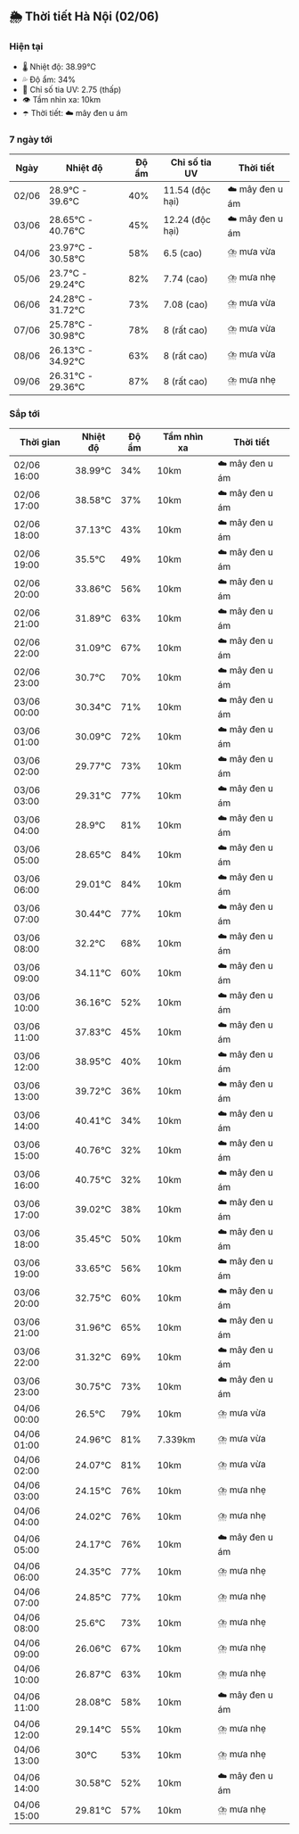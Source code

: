 ## 🌦️ Thời tiết Hà Nội (02/06)

### Hiện tại

- 🌡️ Nhiệt độ: 38.99℃
- 💦 Độ ẩm: 34%
- 🌟 Chỉ số tia UV: 2.75 (thấp)
- 👁️ Tầm nhìn xa: 10km
- ☂️ Thời tiết: ☁️ mây đen u ám

### 7 ngày tới

| Ngày | Nhiệt độ | Độ ẩm | Chỉ số tia UV | Thời tiết |
| --- | --- | --- | --- | --- |
| 02/06 | 28.9℃ - 39.6℃ | 40% | 11.54 (độc hại) | ☁️ mây đen u ám |
| 03/06 | 28.65℃ - 40.76℃ | 45% | 12.24 (độc hại) | ☁️ mây đen u ám |
| 04/06 | 23.97℃ - 30.58℃ | 58% | 6.5 (cao) | ⛈️ mưa vừa |
| 05/06 | 23.7℃ - 29.24℃ | 82% | 7.74 (cao) | ⛈️ mưa nhẹ |
| 06/06 | 24.28℃ - 31.72℃ | 73% | 7.08 (cao) | ⛈️ mưa vừa |
| 07/06 | 25.78℃ - 30.98℃ | 78% | 8 (rất cao) | ⛈️ mưa vừa |
| 08/06 | 26.13℃ - 34.92℃ | 63% | 8 (rất cao) | ⛈️ mưa vừa |
| 09/06 | 26.31℃ - 29.36℃ | 87% | 8 (rất cao) | ⛈️ mưa nhẹ |

### Sắp tới

| Thời gian | Nhiệt độ | Độ ẩm | Tầm nhìn xa | Thời tiết |
| --- | --- | --- | --- | --- |
| 02/06 16:00 | 38.99℃ | 34% | 10km | ☁️ mây đen u ám |
| 02/06 17:00 | 38.58℃ | 37% | 10km | ☁️ mây đen u ám |
| 02/06 18:00 | 37.13℃ | 43% | 10km | ☁️ mây đen u ám |
| 02/06 19:00 | 35.5℃ | 49% | 10km | ☁️ mây đen u ám |
| 02/06 20:00 | 33.86℃ | 56% | 10km | ☁️ mây đen u ám |
| 02/06 21:00 | 31.89℃ | 63% | 10km | ☁️ mây đen u ám |
| 02/06 22:00 | 31.09℃ | 67% | 10km | ☁️ mây đen u ám |
| 02/06 23:00 | 30.7℃ | 70% | 10km | ☁️ mây đen u ám |
| 03/06 00:00 | 30.34℃ | 71% | 10km | ☁️ mây đen u ám |
| 03/06 01:00 | 30.09℃ | 72% | 10km | ☁️ mây đen u ám |
| 03/06 02:00 | 29.77℃ | 73% | 10km | ☁️ mây đen u ám |
| 03/06 03:00 | 29.31℃ | 77% | 10km | ☁️ mây đen u ám |
| 03/06 04:00 | 28.9℃ | 81% | 10km | ☁️ mây đen u ám |
| 03/06 05:00 | 28.65℃ | 84% | 10km | ☁️ mây đen u ám |
| 03/06 06:00 | 29.01℃ | 84% | 10km | ☁️ mây đen u ám |
| 03/06 07:00 | 30.44℃ | 77% | 10km | ☁️ mây đen u ám |
| 03/06 08:00 | 32.2℃ | 68% | 10km | ☁️ mây đen u ám |
| 03/06 09:00 | 34.11℃ | 60% | 10km | ☁️ mây đen u ám |
| 03/06 10:00 | 36.16℃ | 52% | 10km | ☁️ mây đen u ám |
| 03/06 11:00 | 37.83℃ | 45% | 10km | ☁️ mây đen u ám |
| 03/06 12:00 | 38.95℃ | 40% | 10km | ☁️ mây đen u ám |
| 03/06 13:00 | 39.72℃ | 36% | 10km | ☁️ mây đen u ám |
| 03/06 14:00 | 40.41℃ | 34% | 10km | ☁️ mây đen u ám |
| 03/06 15:00 | 40.76℃ | 32% | 10km | ☁️ mây đen u ám |
| 03/06 16:00 | 40.75℃ | 32% | 10km | ☁️ mây đen u ám |
| 03/06 17:00 | 39.02℃ | 38% | 10km | ☁️ mây đen u ám |
| 03/06 18:00 | 35.45℃ | 50% | 10km | ☁️ mây đen u ám |
| 03/06 19:00 | 33.65℃ | 56% | 10km | ☁️ mây đen u ám |
| 03/06 20:00 | 32.75℃ | 60% | 10km | ☁️ mây đen u ám |
| 03/06 21:00 | 31.96℃ | 65% | 10km | ☁️ mây đen u ám |
| 03/06 22:00 | 31.32℃ | 69% | 10km | ☁️ mây đen u ám |
| 03/06 23:00 | 30.75℃ | 73% | 10km | ☁️ mây đen u ám |
| 04/06 00:00 | 26.5℃ | 79% | 10km | ⛈️ mưa vừa |
| 04/06 01:00 | 24.96℃ | 81% | 7.339km | ⛈️ mưa vừa |
| 04/06 02:00 | 24.07℃ | 81% | 10km | ⛈️ mưa vừa |
| 04/06 03:00 | 24.15℃ | 76% | 10km | ⛈️ mưa nhẹ |
| 04/06 04:00 | 24.02℃ | 76% | 10km | ⛈️ mưa nhẹ |
| 04/06 05:00 | 24.17℃ | 76% | 10km | ☁️ mây đen u ám |
| 04/06 06:00 | 24.35℃ | 77% | 10km | ⛈️ mưa nhẹ |
| 04/06 07:00 | 24.85℃ | 77% | 10km | ⛈️ mưa nhẹ |
| 04/06 08:00 | 25.6℃ | 73% | 10km | ⛈️ mưa nhẹ |
| 04/06 09:00 | 26.06℃ | 67% | 10km | ⛈️ mưa nhẹ |
| 04/06 10:00 | 26.87℃ | 63% | 10km | ⛈️ mưa nhẹ |
| 04/06 11:00 | 28.08℃ | 58% | 10km | ☁️ mây đen u ám |
| 04/06 12:00 | 29.14℃ | 55% | 10km | ⛈️ mưa nhẹ |
| 04/06 13:00 | 30℃ | 53% | 10km | ⛈️ mưa nhẹ |
| 04/06 14:00 | 30.58℃ | 52% | 10km | ☁️ mây đen u ám |
| 04/06 15:00 | 29.81℃ | 57% | 10km | ⛈️ mưa nhẹ |

